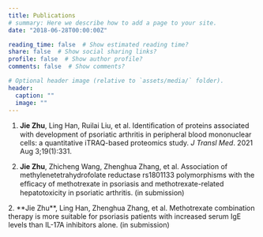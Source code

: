 ```yaml
---
title: Publications
# summary: Here we describe how to add a page to your site.
date: "2018-06-28T00:00:00Z"

reading_time: false  # Show estimated reading time?
share: false  # Show social sharing links?
profile: false  # Show author profile?
comments: false  # Show comments?

# Optional header image (relative to `assets/media/` folder).
header:
  caption: ""
  image: ""
---
```



1. **Jie Zhu**, Ling Han, Ruilai Liu, et al. Identiﬁcation of proteins associated with development of psoriatic arthritis in peripheral blood mononuclear cells: a quantitative iTRAQ-based proteomics study. *J Transl Med*. 2021 Aug 3;19(1):331.
<p></p>

2. **Jie Zhu**, Zhicheng Wang, Zhenghua Zhang, et al. Association of methylenetetrahydrofolate reductase rs1801133 polymorphisms with the efﬁcacy of methotrexate in psoriasis and methotrexate-related hepatotoxicity in psoriatic arthritis. (in submission)
<p></p>
2. **Jie Zhu**, Ling Han, Zhenghua Zhang, et al. Methotrexate combination therapy is more suitable for psoriasis patients with increased serum IgE levels than IL-17A inhibitors alone. (in submission)   